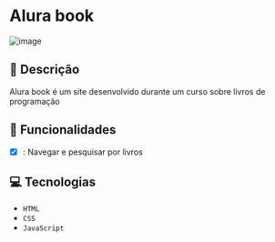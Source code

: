 # Alura book

![image](https://github.com/user-attachments/assets/30495172-ff31-46d2-acb0-ae19b7488c58)

## 📑 Descrição

Alura book é um site desenvolvido durante um curso sobre livros de programação

## 🎯 Funcionalidades

- [x] : Navegar e pesquisar por livros 

## 💻 Tecnologias 

- `HTML`
- `CSS`
- `JavaScript`

